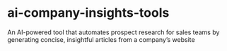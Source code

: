 # ai-company-insights-tools
 An AI-powered tool that automates prospect research for sales teams by generating concise, insightful articles from a company’s website
